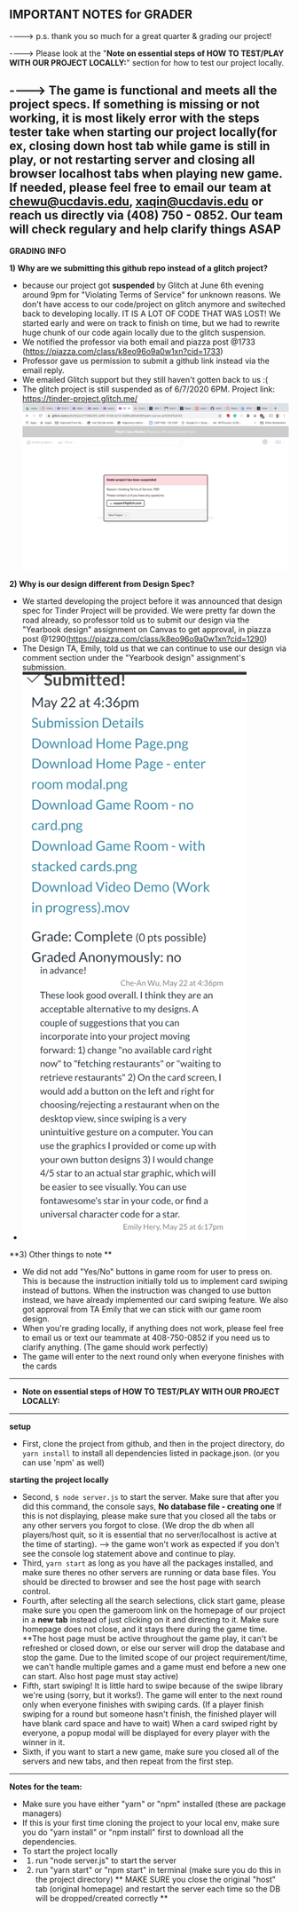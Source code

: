 **IMPORTANT NOTES for GRADER**
----------------------------------------------------------------------------------------------------------------
----> p.s. thank you so much for a great quarter & grading our project!

----> Please look at the "**Note on essential steps of HOW TO TEST/PLAY WITH OUR PROJECT LOCALLY:**" section for how to test our project locally. 

----> The game is functional and meets all the project specs. If something is missing or not working, it is most likely error with the steps tester take when starting our project locally(for ex, closing down host tab while game is still in play, or not restarting server and closing all browser localhost tabs when playing new game.    **If needed, please feel free to email our team at chewu@ucdavis.edu, xaqin@ucdavis.edu or reach us directly via (408) 750 - 0852. Our team will check regulary and help clarify things ASAP**
----------------------------------------------------------------------------------------------------------------

**GRADING INFO**

**1) Why are we submitting this github repo instead of a glitch project?**
- because our project got **suspended** by Glitch at June 6th evening around 9pm for "Violating Terms of Service" for unknown reasons. We don't have access to our code/project on glitch anymore and switeched back to developing locally. IT IS A LOT OF CODE THAT WAS LOST! We started early and were on track to finish on time, but we had to rewrite huge chunk of our code again locally due to the glitch suspension.
- We notified the professor via both email and piazza post @1733 (https://piazza.com/class/k8eo96o9a0w1xn?cid=1733)
- Professor gave us permission to submit a github link instead via the email reply. 
- We emailed Glitch support but they still haven't gotten back to us :(
- The glitch project is still suspended as of 6/7/2020 6PM. Project link: https://tinder-project.glitch.me/
![screnshot](./Screen%20Shot%202020-06-06%20at%209.35.16%20PM.png)

**2) Why is our design different from Design Spec?**

- We started developing the project before it was announced that design spec for Tinder Project will be provided. We were pretty far down the road already, so professor told us to submit our design via the "Yearbook design" assignment on Canvas to get approval, in piazza post @1290(https://piazza.com/class/k8eo96o9a0w1xn?cid=1290)
- The Design TA, Emily, told us that we can continue to use our design via comment section under the "Yearbook design" assignment's submission. 
- ![screnshot](./Screen%20Shot%202020-06-07%20at%206.12.44%20PM.png)

**3) Other things to note **
- We did not add "Yes/No" buttons in game room for user to press on. This is because the instruction initially told us to implement card swiping instead of buttons. When the instruction was changed to use button instead, we have already implemented our card swiping feature. We also got approval from TA Emily that we can stick with our game room design.
- When you're grading locally, if anything does not work, please feel free to email us or text our teammate at 408-750-0852 if you need us to clarify anything. (The game should work perfectly)
- The game will enter to the next round only when everyone finishes with the cards

----------------------------------------------------------------------------------------------------------------
- **Note on essential steps of HOW TO TEST/PLAY WITH OUR PROJECT LOCALLY:**
----------------------------------------------------------------------------------------------------------------
**setup**
  - First, clone the project from github, and then in the project directory, do `yarn install` to install all dependencies listed in package.json. (or you can use 'npm' as well)
  
**starting the project locally**

  - Second, `$ node server.js` to start the server. Make sure that after you did this command, the console says, **No database file - creating one** If this is not displaying, please make sure that you closed all the tabs or any other servers you forgot to close. (We drop the db when all players/host quit, so it is essential that no server/localhost is active at the time of starting).     --> the game won't work as expected if you don't see the console log statement above and continue to play.
  - Third, `yarn start` as long as you have all the packages installed, and make sure theres no other servers are running or data base files. You should be directed to browser and see the host page with search control.
  - Fourth, after selecting all the search selections, click start game, please make sure you open the gameroom link on the homepage of our project in a **new tab** instead of just clicking on it and directing to it. Make sure homepage does not close, and it stays there during the game time. **The host page must be active throughout the game play, it can't be refreshed or closed down, or else our server will drop the database and stop the game. Due to the limited scope of our project requirement/time, we can't handle multiple games and a game must end before a new one can start. Also host page must stay active)
  - Fifth, start swiping! It is little hard to swipe because of the swipe library we're using (sorry, but it works!). The game will enter to the next round only when everyone finishes with swiping cards. (If a player finish swiping for a round but someone hasn't finish, the finished player will have blank card space and have to wait) When a card swiped right by everyone, a popup modal will be displayed for every player with the winner in it.
  - Sixth, if you want to start a new game, make sure you closed all of the servers and new tabs, and then repeat from the first step. 
----------------------------------------------------------------------------------------------------------------







**Notes for the team:**
- Make sure you have either "yarn" or "npm" installed (these are package managers)
- If this is your first time cloning the project to your local env, make sure you do "yarn install" or "npm install" first to download all the dependencies.
- To start the project locally
- 1. run "node server.js" to start the server
- 2. run "yarn start" or "npm start" in terminal (make sure you do this in the project directory)
** MAKE SURE you close the original "host" tab (original homepage) and restart the server each time so the DB will be dropped/created correctly **
